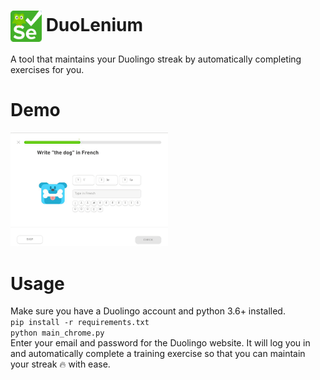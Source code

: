 <h1> <img src="img/Icon.png" width="50" align="center"/> DuoLenium </h1>
A tool that maintains your Duolingo streak by automatically completing exercises for you.
<br>

# Demo
<img src="img/demo.gif" width="50%" />

# Usage
Make sure you have a Duolingo account and python 3.6+ installed.
<br>
`pip install -r requirements.txt`
<br>
`python main_chrome.py`
<br>
Enter your email and password for the Duolingo website. It will log you in and automatically complete a training exercise so that you can maintain your streak 🔥 with ease.
